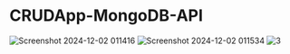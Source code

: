 ﻿# CRUDApp-MongoDB-API
 ![Screenshot 2024-12-02 011416](https://github.com/user-attachments/assets/1de85ef9-bdcc-497e-815d-6bda612db3dd)
 ![Screenshot 2024-12-02 011534](https://github.com/user-attachments/assets/15001dc2-75c8-482b-b1cc-a306f42bbb10)
 ![3](https://github.com/user-attachments/assets/8b9e04da-94d8-4d15-90c6-4df4c4a2b0eb)



